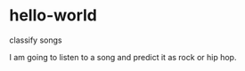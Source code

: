 # hello-world
classify songs

I am going to listen to a song and predict it as rock or hip hop.





